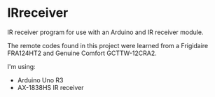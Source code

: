 # IRreceiver

IR receiver program for use with an Arduino and IR receiver module.

The remote codes found in this project were learned from a Frigidaire FRA124HT2
and Genuine Comfort GCTTW-12CRA2.

I'm using:

- Arduino Uno R3
- AX-1838HS IR receiver
